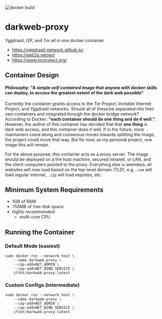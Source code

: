 ![docker build](https://github.com/Ifiht/darkweb-proxy/actions/workflows/docker-image.yml/badge.svg)

# darkweb-proxy
Yggdrasil, I2P, and Tor all in one docker container
 - https://yggdrasil-network.github.io/
 - https://geti2p.net/en/
 - https://www.torproject.org/

## Container Design

#### Philosophy: "A simple _self contained_ image that anyone with docker skills can deploy, to access the greatest extent of the dark web possible"

Currently the container grants access to the Tor Project, Invisible Internet Project, and Yggdrasil networks. Should all of these be separated into their own containers and integrated through the docker bridge network? According to Docker: **"each container should do one thing and do it well."**. However, the author of this container has decided that that **one thing** is dark web access, and this container does it well. If in the future, more maintainers come along and consensus moves towards splitting the image, the project could move that way. But for now, as my personal project, one image this will remain.

For the above purpose, this container acts as a proxy server. The image should be deployed on a the host machine, secured intranet, or LAN, and the client computers pointed to the proxy. Everything else is seemless, all websites will now load based on the top-level domain (TLD), e.g. `.com` will load regular internet, `.i2p` will load eepsites, etc.

## Minimum System Requirements

 - 1GB of RAM
 - 750MB of free disk space
 - _highly recommended:_
   - multi-core CPU

## Running the Container
### Default Mode (easiest)

```
sudo docker run --network host \
    --name darkweb-proxy \
    --cap-add=NET_ADMIN \
    --cap-add=NET_BIND_SERVICE \
    ifiht/darkweb-proxy:latest
```

### Custom Configs (intermediate)

```
sudo docker run --network host \
    --name darkweb-proxy \
    --cap-add=NET_ADMIN \
    --cap-add=NET_BIND_SERVICE \
    ifiht/darkweb-proxy:latest
```